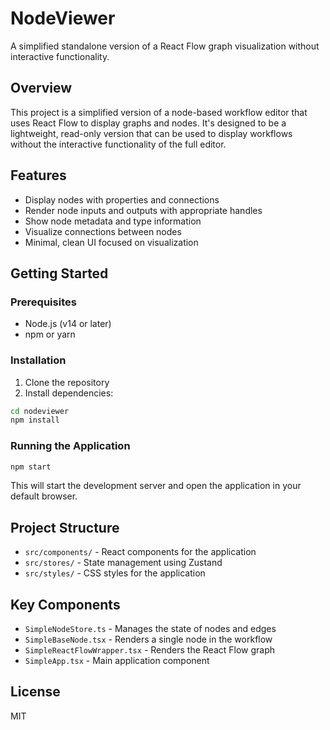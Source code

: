 # NodeViewer

A simplified standalone version of a React Flow graph visualization without interactive functionality.

## Overview

This project is a simplified version of a node-based workflow editor that uses React Flow to display graphs and nodes. It's designed to be a lightweight, read-only version that can be used to display workflows without the interactive functionality of the full editor.

## Features

- Display nodes with properties and connections
- Render node inputs and outputs with appropriate handles
- Show node metadata and type information
- Visualize connections between nodes
- Minimal, clean UI focused on visualization

## Getting Started

### Prerequisites

- Node.js (v14 or later)
- npm or yarn

### Installation

1. Clone the repository
2. Install dependencies:

```bash
cd nodeviewer
npm install
```

### Running the Application

```bash
npm start
```

This will start the development server and open the application in your default browser.

## Project Structure

- `src/components/` - React components for the application
- `src/stores/` - State management using Zustand
- `src/styles/` - CSS styles for the application

## Key Components

- `SimpleNodeStore.ts` - Manages the state of nodes and edges
- `SimpleBaseNode.tsx` - Renders a single node in the workflow
- `SimpleReactFlowWrapper.tsx` - Renders the React Flow graph
- `SimpleApp.tsx` - Main application component

## License

MIT
